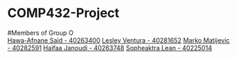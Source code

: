 # COMP432-Project
#Members of Group O <br/>
<u> Hawa-Afnane Said - 40263400</u>
<u> Lesley Ventura - 40281652</u>
<u> Marko Matijevic - 40282591</u>
<u> Haifaa Janoudi - 40263748</u>
<u> Sopheaktra Lean  - 40225014</u>
